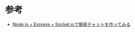 # 参考
- [Node.js + Express + Socket.ioで簡易チャットを作ってみる](https://qiita.com/riku-shiru/items/ffba3448f3aff152b6c1)
